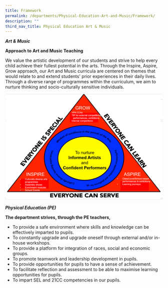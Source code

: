 ```yaml
---
title: Framework
permalink: /departments/Physical-Education-Art-and-Music/Framework/
description: ""
third_nav_title: Physical Education Art & Music
---
```

**_Art & Music_**

**Approach to Art and Music Teaching**

We value the artistic development of our students and strive to help every child achieve their fullest potential in the arts. Through the Inspire, Aspire, Grow approach, our Art and Music curricula are centered on themes that would relate to and extend students' prior experiences in their daily lives. Through a diverse range of programmes within the curriculum, we aim to nurture thinking and socio-culturally sensitive individuals.

![](/images/pam.png)

**_Physical Education (PE)_**

**The department strives, through the PE teachers,**

*   To provide a safe environment where skills and knowledge can be effectively imparted to pupils.
*   To constantly upgrade and upgrade oneself through external and/or in-house workshops.
*   To provide a platform for integration of races, social and economic groups.
*   To promote teamwork and leadership development in pupils.
*   To provide opportunities for pupils to have a sense of achievement.
*   To facilitate reflection and assessment to be able to maximise learning opportunities for pupils.
*   To impart SEL and 21CC competencies in our pupils.